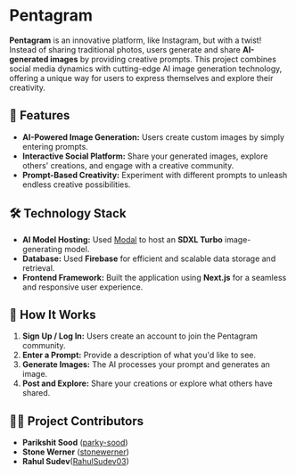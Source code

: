 # Pentagram  

**Pentagram** is an innovative platform, like Instagram, but with a twist! Instead of sharing traditional photos, users generate and share **AI-generated images** by providing creative prompts. This project combines social media dynamics with cutting-edge AI image generation technology, offering a unique way for users to express themselves and explore their creativity.

## 🚀 Features  

- **AI-Powered Image Generation:** Users create custom images by simply entering prompts.  
- **Interactive Social Platform:** Share your generated images, explore others' creations, and engage with a creative community.  
- **Prompt-Based Creativity:** Experiment with different prompts to unleash endless creative possibilities.  


## 🛠️ Technology Stack  

- **AI Model Hosting:** Used [Modal](https://modal.com) to host an **SDXL Turbo** image-generating model.  
- **Database:** Used **Firebase** for efficient and scalable data storage and retrieval.  
- **Frontend Framework:** Built the application using **Next.js** for a seamless and responsive user experience.   

## 📖 How It Works  

1. **Sign Up / Log In:** Users create an account to join the Pentagram community.  
2. **Enter a Prompt:** Provide a description of what you'd like to see.  
3. **Generate Images:** The AI processes your prompt and generates an image.  
4. **Post and Explore:** Share your creations or explore what others have shared.  

## 🧑‍💻 Project Contributors  

- **Parikshit Sood** ([parky-sood](https://github.com/parky-sood)) 
- **Stone Werner**  ([stonewerner](https://github.com/stonewerner))
- **Rahul Sudev**([RahulSudev03](https://github.com/RahulSudev03))  



